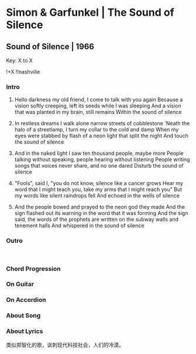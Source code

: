 # Simon & Garfunkel | The Sound of Silence
## Sound of Silence | 1966

Key: X to X

!+X
!!nashville

### Intro

1. Hello darkness my old friend, I come to talk with you again
   Because a vision softly creeping, left its seeds while I was sleeping
   And a vision that was planted in my brain, still remains
   Within the sound of silence

2. In restless dreams I walk alone narrow streets of cobblestone
   'Neath the halo of a streetlamp, I turn my collar to the cold and damp
   When my eyes were stabbed by flash of a neon light that split the night
   And touch the sound of silence

3. And in the naked light I saw ten thousand people, maybe more
   People talking without speaking, people hearing without listening
   People writing songs that voices never share, and no one dared
   Disturb the sound of silence

4. "Fools", said I, "you do not know, silence like a cancer grows
   Hear my word that I might teach you, take my arms that I might reach you"
   But my words like silent raindrops fell
   And echoed in the wells of silence

5. And the people bowed and prayed to the neon god they made
   And the sign flashed out its warning in the word that it was forming
   And the sign said, the words of the prophets are written on the subway walls and tenement halls
   And whispered in the sound of silence

### Outro


&nbsp;&nbsp;

### Chord Progression


### On Guitar


### On Accordion


### About Song


### About Lyrics
类似郑智化的歌，讽刺现代科技社会，人们的冷漠。

